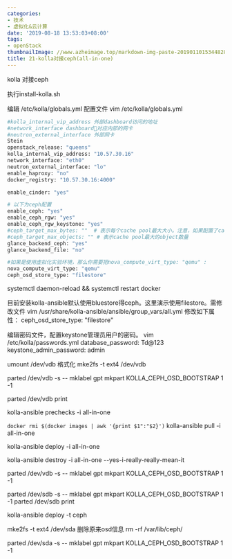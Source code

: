 ```yaml
---
categories:
- 技术
- 虚拟化&云计算
date: '2019-08-18 13:53:03+08:00'
tags:
- openStack
thumbnailImage: //www.azheimage.top/markdown-img-paste-20190110153448285.png
title: 21-kolla对接ceph(all-in-one)
---
```

kolla 对接ceph

<!--more-->

执行install-kolla.sh

编辑 /etc/kolla/globals.yml 配置文件
vim /etc/kolla/globals.yml
```bash
#kolla_internal_vip_address 外部dashboard访问的地址
#network_interface dashboard对应内部的网卡
#neutron_external_interface 外部网卡
Stein
openstack_release: "queens"
kolla_internal_vip_address: "10.57.30.16"
network_interface: "eth0"
neutron_external_interface: "lo"
enable_haproxy: "no"
docker_registry: "10.57.30.16:4000"

enable_cinder: "yes"

# 以下为ceph配置
enable_ceph: "yes"
enable_ceph_rgw: "yes"
enable_ceph_rgw_keystone: "yes"
#ceph_target_max_bytes: ""  # 表示每个cache pool最大大小。注意，如果配置了cache盘，此项不配置会导致cache不会自动清空。cache_osd_size*cache_osd_num/replicated/cache_pool_num
#ceph_target_max_objects: "" # 表示cache pool最大的object数量
glance_backend_ceph: "yes"
glance_backend_file: "no"

#如果是使用虚拟化实验环境，那么你需要把nova_compute_virt_type: "qemu" :
nova_compute_virt_type: "qemu"
ceph_osd_store_type: "filestore"
```

systemctl daemon-reload && systemctl restart docker


目前安装kolla-ansible默认使用bluestore得ceph。这里演示使用filestore。需修改文件
vim /usr/share/kolla-ansible/ansible/group_vars/all.yml
修改如下属性：
ceph_osd_store_type: "filestore"


编辑密码文件，配置keystone管理员用户的密码。
vim /etc/kolla/passwords.yml
database_password: Td@123
keystone_admin_password: admin


umount /dev/vdb
格式化
mke2fs -t ext4 /dev/vdb

parted /dev/vdb -s -- mklabel gpt mkpart KOLLA_CEPH_OSD_BOOTSTRAP 1 -1

parted /dev/vdb print

kolla-ansible prechecks -i all-in-one

`docker rmi $(docker images | awk '{print $1":"$2}')`
kolla-ansible pull -i all-in-one

kolla-ansible deploy -i all-in-one

kolla-ansible destroy -i all-in-one --yes-i-really-really-mean-it


parted /dev/vdb -s -- mklabel gpt mkpart KOLLA_CEPH_OSD_BOOTSTRAP 1 -1


parted /dev/sdb -s -- mklabel gpt mkpart KOLLA_CEPH_OSD_BOOTSTRAP 1 -1
parted /dev/sdb print

kolla-ansible deploy -t ceph


mke2fs -t ext4 /dev/sda
删除原来osd信息
rm -rf /var/lib/ceph/

parted /dev/sda -s -- mklabel gpt mkpart KOLLA_CEPH_OSD_BOOTSTRAP 1 -1





